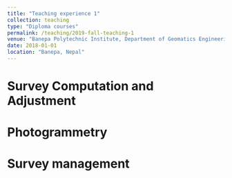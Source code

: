 ```yaml
---
title: "Teaching experience 1"
collection: teaching
type: "Diploma courses"
permalink: /teaching/2019-fall-teaching-1
venue: "Banepa Polytechnic Institute, Department of Geomatics Engineering"
date: 2018-01-01
location: "Banepa, Nepal"
---
```



Survey Computation and Adjustment
======

Photogrammetry
======

Survey management
======
